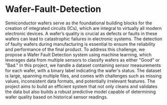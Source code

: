# Wafer-Fault-Detection
Semiconductor wafers serve as the foundational building blocks for the creation of integrated circuits (ICs), which are integral to virtually all modern electronic devices. A wafer’s quality is crucial as defects or faults in these wafers can lead to catastrophic failures in electronic systems. The detection of faulty wafers during manufacturing is essential to ensure the reliability and performance of the final product. To address this challenge, we propose a Wafer Fault Detection system using machine learning, which leverages data from multiple sensors to classify wafers as either "Good" or "Bad." In this project, we handle a dataset containing sensor measurements for each wafer, with a binary label indicating the wafer's status. The dataset is large, spanning multiple files, and comes with challenges such as missing values, inconsistent data formats, and potentially irrelevant features. The project aims to build an efficient system that not only cleans and validates the data but also builds a robust predictive model capable of determining wafer quality based on historical sensor readings.
